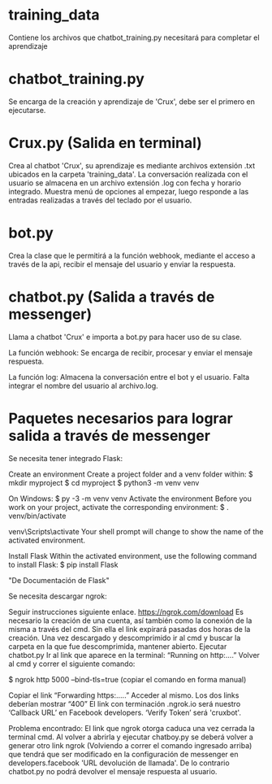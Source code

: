 # training_data
Contiene los archivos que chatbot_training.py necesitará para completar el aprendizaje


# chatbot_training.py
Se encarga de la creación y aprendizaje de 'Crux', debe ser el primero en ejecutarse.


# Crux.py (Salida en terminal)
Crea al chatbot 'Crux', su aprendizaje es mediante archivos extensión .txt ubicados en la carpeta 'training_data'. La conversación realizada con el usuario se almacena en un archivo extensión .log con fecha y horario integrado. Muestra menú de opciones al empezar, luego responde a las entradas realizadas a través del teclado por el usuario.


# bot.py
Crea la clase que le permitirá a la función webhook, mediante el acceso a través de la api, recibir el mensaje del usuario y enviar la respuesta.


# chatbot.py (Salida a través de messenger)
Llama a chatbot 'Crux' e importa a bot.py para hacer uso de su clase.

  La función webhook: 
  Se encarga de recibir, procesar y enviar el mensaje respuesta.
  
  La función log:
  Almacena la conversación entre el bot y el usuario. Falta integrar el nombre del usuario al archivo.log.


# Paquetes necesarios para lograr salida a través de messenger
 Se necesita tener integrado Flask:

 Create an environment
  Create a project folder and a venv folder within: $ mkdir myproject $ cd myproject $ python3 -m venv venv

On Windows: $ py -3 -m venv venv
  Activate the environment Before you work on your project, activate the corresponding environment: $ . venv/bin/activate
  
  venv\Scripts\activate Your shell prompt will change to show the name of the activated environment.
  
  Install Flask Within the activated environment, use the following command to install Flask: $ pip install Flask

"De Documentación de Flask"


 Se necesita descargar ngrok:
 
  Seguir instrucciones siguiente enlace. https://ngrok.com/download
Es necesario la creación de una cuenta, así también como la conexión de la misma a través del cmd. Sin ella el link expirará pasadas dos horas de la creación. 
Una vez descargado y descomprimido ir al cmd y buscar la carpeta en la que fue descomprimida, mantener abierto. 
Ejecutar chatbot.py
Ir al link que aparece en la terminal: “Running on http:….” Volver al cmd y correr el siguiente comando:

  $ ngrok http 5000 –bind-tls=true    (copiar el comando en forma manual)

Copiar el link “Forwarding https:…..” Acceder al mismo.
Los dos links deberían mostrar “400” 
El link con terminación .ngrok.io será nuestro ‘Callback URL’ en Facebook developers. ‘Verify Token’ será 'cruxbot'.

  Problema encontrado: El link que ngrok otorga caduca una vez cerrada la terminal cmd. Al volver a abrirla y ejecutar chatboy.py se deberá volver a generar otro link ngrok (Volviendo a correr el comando ingresado arriba) que tendrá que ser modificado en la configuración de messenger en developers.facebook 'URL devolución de llamada'. De lo contrario chatbot.py no podrá devolver el mensaje respuesta al usuario.
